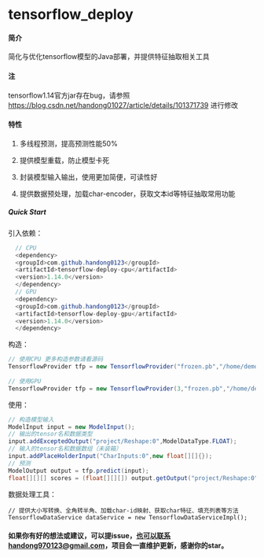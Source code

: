 # tensorflow_deploy
#### 简介

简化与优化tensorflow模型的Java部署，并提供特征抽取相关工具
#### 注
tensorflow1.14官方jar存在bug，请参照 https://blog.csdn.net/handong01027/article/details/101371739 进行修改



#### 特性

1. 多线程预测，提高预测性能50%

2. 提供模型重载，防止模型卡死

3. 封装模型输入输出，使用更加简便，可读性好

4. 提供数据预处理，加载char-encoder，获取文本id等特征抽取常用功能

   

##### Quick Start

引入依赖：
```java
  // CPU
  <dependency>
  <groupId>com.github.handong0123</groupId>
  <artifactId>tensorflow-deploy-cpu</artifactId>
  <version>1.14.0</version>
  </dependency>
  // GPU    
  <dependency>
  <groupId>com.github.handong0123</groupId>
  <artifactId>tensorflow-deploy-gpu</artifactId>
  <version>1.14.0</version>
  </dependency>
```

构造：

```java
// 使用CPU 更多构造参数请看源码
TensorflowProvider tfp = new TensorflowProvider("frozen.pb","/home/demo");
    
// 使用GPU
TensorflowProvider tfp = new TensorflowProvider(3,"frozen.pb","/home/demo","0,1,2");
```

使用：

```java
// 构造模型输入
ModelInput input = new ModelInput();
// 输出的tensor名和数据类型
input.addExceptedOutput("project/Reshape:0",ModelDataType.FLOAT);
// 输入的tensor名和数据数组（未装箱）
input.addPlaceHolderInput("CharInputs:0",new float[][]{});
// 预测
ModelOutput output = tfp.predict(input);
float[][][] scores = (float[][][]) output.getOutput("project/Reshape:0");
```

数据处理工具：

```
// 提供大小写转换、全角转半角、加载char-id映射、获取char特征、填充列表等方法
TensorflowDataService dataService = new TensorflowDataServiceImpl();

```



#### 如果你有好的想法或建议，可以提issue，也可以联系handong970123@gmail.com，项目会一直维护更新，感谢你的star。

